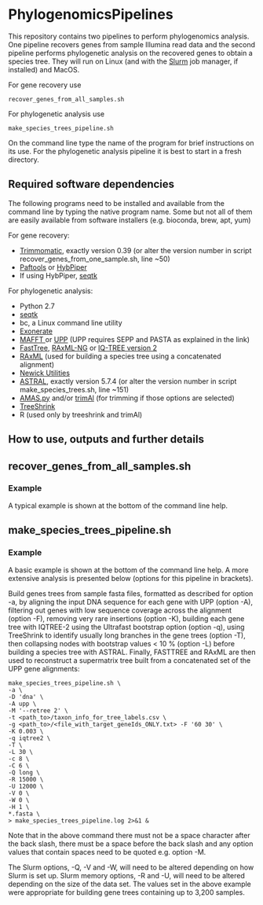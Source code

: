 # PhylogenomicsPipelines

This repository contains two pipelines to perform phylogenomics analysis. One pipeline recovers genes from sample Illumina read data and the second pipeline performs phylogenetic analysis on the recovered genes to obtain a species tree. They will run on Linux (and with the [Slurm](https://slurm.schedmd.com/) job manager, if installed) and MacOS.

For gene recovery use
```
recover_genes_from_all_samples.sh
```
For phylogenetic analysis use
```
make_species_trees_pipeline.sh
```
On the command line type the name of the program for brief instructions on its use. For the phylogenetic analysis pipeline it is best to start in a fresh directory.
 
## Required software dependencies
The following programs need to be installed and available from the command line by typing the native program name. Some but not all of them are easily available from software installers (e.g. bioconda, brew, apt, yum)

For gene recovery:
* [Trimmomatic](http://www.usadellab.org/cms/?page=trimmomatic), exactly version 0.39 (or alter the version number in script recover_genes_from_one_sample.sh, line ~50)
* [Paftools](https://github.com/RBGKew/pypaftol) or [HybPiper](https://github.com/mossmatters/HybPiper)
* If using HybPiper, [seqtk](https://github.com/lh3/seqtk)

For phylogenetic analysis:
* Python 2.7
* [seqtk](https://github.com/lh3/seqtk)
* bc, a Linux command line utility
* [Exonerate](https://www.ebi.ac.uk/about/vertebrate-genomics/software/exonerate)
* [MAFFT ](https://mafft.cbrc.jp/alignment/software/) or [UPP](https://github.com/smirarab/sepp/blob/master/README.UPP.md) (UPP requires SEPP and PASTA as explained in the link)
* [FastTree](http://www.microbesonline.org/fasttree/), [RAxML-NG](https://github.com/amkozlov/raxml-ng) or [IQ-TREE version 2](http://www.iqtree.org)
* [RAxML](https://github.com/stamatak/standard-RAxML) (used for building a species tree using a concatenated alignment)
* [Newick Utilities](http://cegg.unige.ch/newick_utils)
* [ASTRAL](https://github.com/smirarab/ASTRAL), exactly version 5.7.4 (or alter the version number in script make_species_trees.sh, line ~151)
* [AMAS.py](https://github.com/marekborowiec/AMAS) and/or [trimAl](http://trimal.cgenomics.org/) (for trimming if those options are selected)
* [TreeShrink](http://trimal.cgenomics.org/)
* R (used only by treeshrink and trimAl)
 
## How to use, outputs and further details  
## recover_genes_from_all_samples.sh
### Example
A typical example is shown at the bottom of the command line help. 
<!--  NB - TAKEN FROM OTHER PIPELINE - TAYLIR
Note that in the above command there must not be a space character after the back slash, there must be a space before the back slash and any option values that contain spaces need to be quoted e.g. option -M. 

The Slurm options, -Q, -V and -W, will need to be altered depending on how Slurm is set up. Slurm memory options, -R and -U, will need to be altered depending on the size of the data set. The values set in the above example were appropriate for building gene trees containing up to 3,200 samples. 
<!--
All options (NB - problem with presenting all options is what happens if they change - have to update here as well -OK?)
```
-s   add sample name and fastq file names via a csv table file (must have a header line);
     format: SampleName,R1FastqName,R2FastqName (required option) ]
```
File containing a list of samples and data files to recover genes from.
```
-f   FULL path to all samples(required); N.B. no filenames, just the full path to them, not a relative path and no wild cards! ]
```
Can be a full path or relative path to a single directory containing all samples to use
```
  [ -t   file name of target genes in fasta format (required option) ]
```
NEED to place an example targets file in the example folder  
```
[ -a   file name of adaptors in fasta format (required option) ]
```
You need to know what adaptors to use for your sequencing data. An example file is provided for the example data provided (Trimmomatic, palidindromic mode). STILL NEED TO ADD THIS.
```
  [ -y   Hyb-Seq program; options are 'paftools' or 'hybpiper' (default=paftools) ]
```
```
  [ -p   directory prefix for each sample (default=Sample) ]
```


```
  [ -c   number of cpu to use (default=4) ]
  [ -m   Slurm memory to use (in MB); Paftools requires >> 20000, HybPiper requires << 20000 (default=20000) ]
  [ -q   Slurm partition (queue) to use (default=fast) ]
  [ -h   prints usage and description ]
  [ -v   program version]
```
Typical example of how to run:
```
<path to>/recover_genes_from_all_samples.sh \
-s <table_file.csv> \
-t <angiosperms353TargetsFile.fasta> \
-f <fastq_files_path> \
-a <illumina_adaptors.fasta> \
-p Sample \
-c 4 \
-m 20000 \
-q main \
> recover_genes_from_all_samples.log 2>&1 &
```
Can either specify the full path to the bash script or set the path in your bash_profile file so that you can just type the name of the program on the commandline. A directory for each sample is created using the prefix specified by -p (default value is 'Sample_'). You will need to alter the Slurm options, especially the -q option to reflect the names used by your Slurm setup.

Show commandline and typical usage with explantion
e.g. throttle set to 1

-->

## make_species_trees_pipeline.sh 
### Example
A basic example is shown at the bottom of the command line help. A more extensive analysis is presented below (options for this pipeline in brackets).

Build genes trees from sample fasta files, formatted as described for option -a, by aligning the input DNA sequence for each gene with UPP (option -A),  filtering out genes with low sequence coverage across the alignment (option -F), removing very rare insertions (option -K), building each gene tree with IQTREE-2 using the Ultrafast bootstrap option (option -q), using TreeShrink to identify usually long branches in the gene trees (option -T), then collapsing nodes with bootstrap values < 10 % (option -L) before building a species tree with ASTRAL. Finally, FASTTREE and RAxML are then used to reconstruct a supermatrix tree built from a concatenated set of the UPP gene alignments:
```
make_species_trees_pipeline.sh \
-a \
-D 'dna' \
-A upp \
-M '--retree 2' \
-t <path_to>/taxon_info_for_tree_labels.csv \
-g <path_to>/<file_with_target_geneIds_ONLY.txt> -F '60 30' \
-K 0.003 \
-q iqtree2 \
-T \
-L 30 \
-c 8 \
-C 6 \
-Q long \
-R 15000 \
-U 12000 \
-V 0 \
-W 0 \
-H 1 \
*.fasta \
> make_species_trees_pipeline.log 2>&1 &
```
Note that in the above command there must not be a space character after the back slash, there must be a space before the back slash and any option values that contain spaces need to be quoted e.g. option -M. 

The Slurm options, -Q, -V and -W, will need to be altered depending on how Slurm is set up. Slurm memory options, -R and -U, will need to be altered depending on the size of the data set. The values set in the above example were appropriate for building gene trees containing up to 3,200 samples. 
<!-- 
## Outputs

<!-- 
The main output files are listed below. Some files will only exist where relevant options have been selected    [ turn list below into a table ]
* \<geneNameId\>.dna.fasta<br>
  Gene-wise raw DNA sequence file, one gene from (all) samples in the sample set
* \<geneNameId\>.protein.fasta<br>
  Gene-wise raw protein sequence file, one gene from (all) samples in the sample set (optional)	
|	|		|-- <geneNameId>.dna.aln.for_tree.fasta					Gene DNA sequence alignment file
|	|		|-- <geneNameId>.protein.aln.for_tree.fasta				Gene protein sequence alignment file
|	|		|-- <geneNameId>.dna.gene_tree_USE_THIS.nwk				Gene tree file in Newick format				
|	|		|-- run<species_tree_runId>.summary_gene_recovery.txt		
|	|		|-- run<species_tree_runId>.summary_stats.txt
|	|		|-- run<species_tree_runId>.dna.<method>.species_tree_USE_THIS.nwk	Species tree
|	|		|-- new directoriues made



### Further info on software dependencies
Disucss it workd on different OS - developed specifically on Linux x 2 and the Darwin on macbook  HighSierra Howver I hope the pipelinces can run on other closely related OS. I coudl spend lotso tim developin and checking other OS but instead but instead it's more effficient to just curl up quietly and disappear into /dev/null. 
e.g. adding to $PATH
NB - using AMAS.py the trim option needs to exist for pipleiene to work - if it is not, you may have an older version so download the latest Github repo 

## Explanation of how pipelines work
The aim here is to describe the main steps in detail and enough to trouble shoot certain errors.
It is possible to re-run the script in the same directory but if there are files that you actually want to remove before re-running you shoudl start in a fresh direcotry. Wildcards are used to pick up the set fo fiel requried for a particualr step e.g. if you realise that you no longer need a fasta file you need to remove the modified.fasta file from the directory otherwise it will be included again. Second example: if you remove one or more genes from the analysis then existing files from the previous run will be picker up again
   -->





